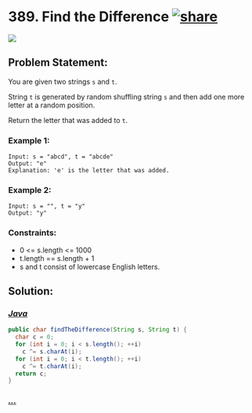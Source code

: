 # 389. Find the Difference [![share]](https://leetcode.com/problems/find-the-difference/)

![][easy]

## Problem Statement:

You are given two strings `s` and `t`.

String `t` is generated by random shuffling string `s` and then add one more letter at a random position.

Return the letter that was added to `t`.

### Example 1:

```
Input: s = "abcd", t = "abcde"
Output: "e"
Explanation: 'e' is the letter that was added.
```

### Example 2:

```
Input: s = "", t = "y"
Output: "y"
```

### Constraints:

- 0 <= s.length <= 1000
- t.length == s.length + 1
- s and t consist of lowercase English letters.

## Solution:

### [_Java_](./FindTheDifference.java)

```java
public char findTheDifference(String s, String t) {
  char c = 0;
  for (int i = 0; i < s.length(); ++i)
    c ^= s.charAt(i);
  for (int i = 0; i < t.length(); ++i)
    c ^= t.charAt(i);
  return c;
}
```

### [_..._]()

```

```

<!----------------------------------{ link }--------------------------------->

[share]: https://img.icons8.com/external-anggara-blue-anggara-putra/20/000000/external-share-user-interface-basic-anggara-blue-anggara-putra-2.png
[easy]: https://img.shields.io/badge/Difficulty-Easy-bright.svg
[medium]: https://img.shields.io/badge/Difficulty-Medium-yellow.svg
[hard]: https://img.shields.io/badge/Difficulty-Hard-red.svg

